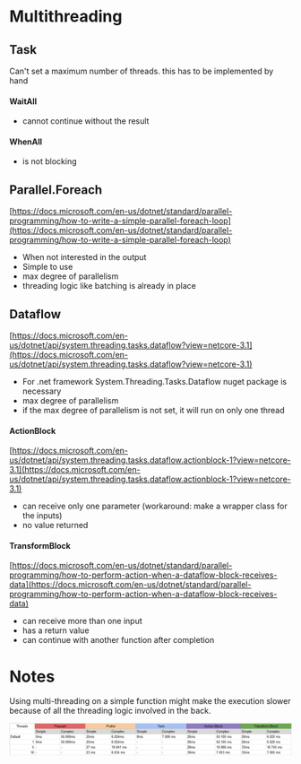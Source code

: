 # Multithreading

## Task
Can't set a maximum number of threads. this has to be implemented by hand
#### WaitAll
- cannot continue without the result
#### WhenAll
- is not blocking

## Parallel.Foreach
[https://docs.microsoft.com/en-us/dotnet/standard/parallel-programming/how-to-write-a-simple-parallel-foreach-loop](https://docs.microsoft.com/en-us/dotnet/standard/parallel-programming/how-to-write-a-simple-parallel-foreach-loop)
- When not interested in the output
- Simple to use
- max degree of parallelism
- threading logic like batching is already in place

## Dataflow
[https://docs.microsoft.com/en-us/dotnet/api/system.threading.tasks.dataflow?view=netcore-3.1](https://docs.microsoft.com/en-us/dotnet/api/system.threading.tasks.dataflow?view=netcore-3.1)
- For .net framework System.Threading.Tasks.Dataflow nuget package is necessary
- max degree of parallelism
- if the max degree of parallelism is not set, it will run on only one thread

#### ActionBlock
[https://docs.microsoft.com/en-us/dotnet/api/system.threading.tasks.dataflow.actionblock-1?view=netcore-3.1](https://docs.microsoft.com/en-us/dotnet/api/system.threading.tasks.dataflow.actionblock-1?view=netcore-3.1)
- can receive only one parameter (workaround: make a wrapper class for the inputs)
- no value returned
  
####  TransformBlock
[https://docs.microsoft.com/en-us/dotnet/standard/parallel-programming/how-to-perform-action-when-a-dataflow-block-receives-data](https://docs.microsoft.com/en-us/dotnet/standard/parallel-programming/how-to-perform-action-when-a-dataflow-block-receives-data)
- can receive more than one input
- has a return value
- can continue with another function after completion

# Notes
Using multi-threading on a simple function might make the execution slower because of all the threading logic involved in the back.

![results.png](results.png "Results")
